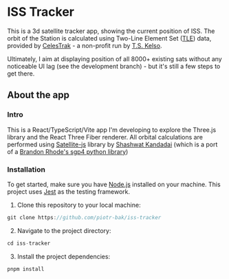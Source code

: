 # ISS Tracker

This is a 3d satellite tracker app, showing the current position of ISS.
The orbit of the Station is calculated using Two-Line Element Set ([TLE](https://en.wikipedia.org/wiki/Two-line_element_set)) data, provided by [CelesTrak](https://celestrak.org/) - a non-profit run by [T.S. Kelso](https://twitter.com/TSKelso).

Ultimately, I aim at displaying position of all 8000+ existing sats without any noticeable UI lag (see the development branch) - but it's still a few steps to get there.

## About the app

### Intro

This is a React/TypeScript/Vite app I'm developing to explore the Three.js library and the React Three Fiber renderer.
All orbital calculations are performed using [Satellite-js](https://github.com/shashwatak/satellite-js) library by [Shashwat Kandadai](https://github.com/shashwatak/) (which is a port of a [Brandon Rhode's sgp4 python library](https://pypi.python.org/pypi/sgp4/))

### Installation

To get started, make sure you have [Node.js](https://nodejs.org/) installed on your machine. This project uses [Jest](https://jestjs.io/) as the testing framework.

1. Clone this repository to your local machine:

```javascript
git clone https://github.com/piotr-bak/iss-tracker
```

2. Navigate to the project directory:

```javascript
cd iss-tracker
```

3. Install the project dependencies:

```javascript
pnpm install
```
